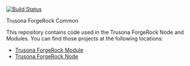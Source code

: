 [![Build Status](https://travis-ci.com/trusona/forgerock-common.svg?branch=master)](https://travis-ci.com/trusona/forgerock-common)

Trusona ForgeRock Common

This repository contains code used in the Trusona ForgeRock Node and Modules. You can find those projects at the following locations:

* [Trusona ForgeRock Module](https://github.com/trusona/forgerock-module)
* [Trusona ForgeRock Node](https://github.com/trusona/forgerock-node)
